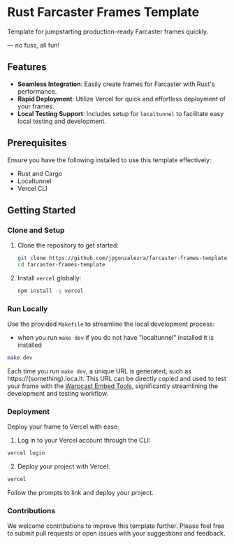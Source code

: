 # Rust Farcaster Frames Template

Template for jumpstarting production-ready Farcaster frames quickly.

— no fuss, all fun!

## Features

- **Seamless Integration**: Easily create frames for Farcaster with Rust's performance.
- **Rapid Deployment**: Utilize Vercel for quick and effortless deployment of your frames.
- **Local Testing Support**: Includes setup for `localtunnel` to facilitate easy local testing and development.

## Prerequisites

Ensure you have the following installed to use this template effectively:

- Rust and Cargo
- Localtunnel
- Vercel CLI

## Getting Started

### Clone and Setup

1. Clone the repository to get started:

    ```bash
    git clone https://github.com/jpgonzalezra/farcaster-frames-template.git
    cd farcaster-frames-template
    ```

2. Install `vercel` globally:

    ```bash
    npm install -g vercel
    ```

### Run Locally

Use the provided `Makefile` to streamline the local development process:

- when you run `make dev` if you do not have "localtunnel" installed it is installed

```bash
make dev
```

Each time you run `make dev`, a unique URL is generated, such as https://{something}.loca.lt. This URL can be directly copied and used to test your frame with the [Warpcast Embed Tools](https://warpcast.com/~/developers/frames), significantly streamlining the development and testing workflow.

### Deployment

Deploy your frame to Vercel with ease:

1. Log in to your Vercel account through the CLI:

```bash
vercel login
```

2. Deploy your project with Vercel:

```bash
vercel
```

Follow the prompts to link and deploy your project.

### Contributions

We welcome contributions to improve this template further. Please feel free to submit pull requests or open issues with your suggestions and feedback.

